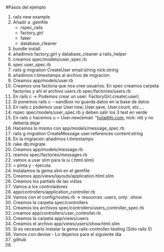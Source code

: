 #Pasos del ejemplo

1. rails new example
2. Añadir a .gemfile
    - rspec_rails
    - factory_girl
    - faker
    - database_cleaner
3. bundle install
4. añadimos factory_girl y database_cleaner a rails_helper
5. creamos spec/models/user_spec.rb
6. spec user_spec.rb
7. rails g migration CreateUser email:string nick:string
8. añadimos t.timestamps al archivo de migración
9. Creamos app/models/user.rb
10. Creamos una factoria que nos cree usuarios. En spec creamos carpeta factories 
    y ahí el archivo users.rb spec/factories/users.rb
11. En rails c -> Podemos crear un user: FactoryGirl.create(:user)
12. Si ponemos rails c --sandbox no guarda datos en la base de datos
13. En rails c podemos usar User.new, User.save, User.count, etc....
14. rspec spec/models/user_spec.rb y deben salir los 3 test en verde
15. En rails c hacemos u = User.new(email: "hola@hi.com, nick: nil) y no debería dejar
16. Hacemos lo mismo con  app/models/message_spec.rb
17. rails g migration CreateMessage user:references content:string
18. En la migración añadimos t.timestamps
19. rake db:migrate
20. Creamos app/models/message.rb
21. reamos spec/factories/messages.rb
22. vamos a usar slim para la iu (.html.slim)
23. = pinta y - ejecuta
24. Instalamos la gema slim en el gemfile
25. Creamos app/views/layouts/application.html.slim
26. Creamos los partials de las vistas
27. Vamos a los controladores
28. app/controllers/application_controller.rb
29. Vamos con el config/routes.rb ->   resources :users, only: :show
30. Creamos la carpeta spec/controllers
32. Creamos los archivos spec/controllers/users_controller_spec.rb
33. creamos app/controllers/user_controller.rb
34. Creamos la carpeta app/views/users
35. Creamos el archivo app/views/users/show.html.slim
36. Si es necesario instalar la gema rails-controller-testing (Sólo rails 5)
37. Vamos con devise - Lo dejamos para el siguiente día
38. github
39. 